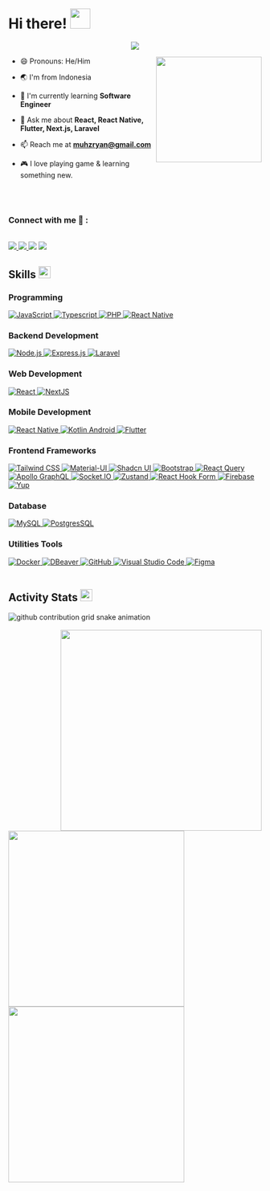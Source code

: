 <h1> Hi there! <img src = "https://raw.githubusercontent.com/MartinHeinz/MartinHeinz/master/wave.gif" width = 40px> </h1>
<p align='center'>
<img src="https://readme-typing-svg.herokuapp.com?color=%2336BCF7&size=25&center=true&vCenter=true&width=433&height=75&lines=I'm+Muhammad+Ryan+Ramadhan;Software+Engineer;Frontend+Developer;Mobile+Developer;Semi-Fullstack Engineer">
</p>
<img align="right" src="https://i.giphy.com/media/v1.Y2lkPTc5MGI3NjExMWlmdGVkOGhxOGY2OW51djd6dXdwZXg5ZHhxMjFsenVzejJvanloYyZlcD12MV9pbnRlcm5hbF9naWZfYnlfaWQmY3Q9Zw/12BYUePgtn7sis/giphy-downsized.gif" width="210" height="210" frameBorder="0" class="giphy-embed" allowFullScreen></img>

- 😄 Pronouns: He/Him

- 🌏 I'm from Indonesia

- 🌱 I'm currently learning **Software Engineer**

- 💬 Ask me about **React, React Native, Flutter, Next.js, Laravel**

- 📫 Reach me at **muhzryan@gmail.com**

- 🎮 I love playing game & learning something new.


<br/>
<br/>

### Connect with me 🔗 :
<br>
<a href="mailto:muhzryan@gmail.com" target="_blank">
<img src="https://img.shields.io/badge/Gmail-D14836?style=for-the-badge&logo=gmail&logoColor=white">
</a>
<a href="https://discordapp.com/users/440020939732680741" target="_blank">
<img src="https://img.shields.io/badge/Discord-5865F2?style=for-the-badge&logo=discord&logoColor=white">
</a>
<a href="https://www.instagram.com/muhzryan" target="_blank">
<img src="https://img.shields.io/badge/muhzryan-%23E4405F.svg?style=for-the-badge&logo=Instagram&logoColor=white"></a>
<a href="https://www.linkedin.com/in/muhzryan" target="_blank">
<img src="https://img.shields.io/badge/linkedin-%230077B5.svg?style=for-the-badge&logo=linkedin&logoColor=white"></a>
<br>

## Skills <img src="https://media2.giphy.com/media/QssGEmpkyEOhBCb7e1/giphy.gif?cid=ecf05e47a0n3gi1bfqntqmob8g9aid1oyj2wr3ds3mg700bl&rid=giphy.gif" width=24px>

<!-- Programming Languages -->
### Programming

<a href="https://developer.mozilla.org/en-US/docs/Web/JavaScript" target="_blank">
  <img alt="JavaScript" src="https://img.shields.io/badge/JavaScript-F7DF1E?style=for-the-badge&logo=javascript&logoColor=black">
</a>

<a href="https://www.typescriptlang.org/" target="_blank">
  <img alt="Typescript" src="https://img.shields.io/badge/Typescript-3178C6?style=for-the-badge&logo=typescript&logoColor=white">
</a>

<a href="https://www.php.net//" target="_blank">
  <img alt="PHP" src="https://img.shields.io/badge/PHP-777BB4?style=for-the-badge&logo=php&logoColor=white">
</a>

<a href="https://kotlinlang.org/" target="_blank">
  <img alt="React Native" src="https://img.shields.io/badge/Kotlin-7F52FF?style=for-the-badge&logo=kotlin&logoColor=white">
</a>

### Backend Development
<a href="https://nodejs.org/" target="_blank">
  <img alt="Node.js" src="https://img.shields.io/badge/Node.js-339933?style=for-the-badge&logo=node.js&logoColor=white">
</a>

<a href="https://expressjs.com/" target="_blank">
  <img alt="Express.js" src="https://img.shields.io/badge/Express.js-000000?style=for-the-badge&logo=express&logoColor=white">
</a>

<a href="https://laravel.com//" target="_blank">
  <img alt="Laravel" src="https://img.shields.io/badge/Laravel-FF2D20?style=for-the-badge&logo=laravel&logoColor=white">
</a>

<!-- Web Development -->
### Web Development
<a href="https://reactjs.org/" target="_blank">
  <img alt="React" src="https://img.shields.io/badge/React-61DAFB?style=for-the-badge&logo=react&logoColor=black">
</a>

<a href="https://nextjs.org/" target="_blank">
  <img alt="NextJS" src="https://img.shields.io/badge/Next_JS-000000?style=for-the-badge&logo=nextdotjs&logoColor=white">
</a>

<!-- Mobile Development -->
### Mobile Development
<a href="https://reactnative.dev/" target="_blank">
  <img alt="React Native" src="https://img.shields.io/badge/React_Native-61DAFB?style=for-the-badge&logo=react&logoColor=black">
</a>

<a href="https://developer.android.com/kotlin/" target="_blank">
  <img alt="Kotlin Android" src="https://img.shields.io/badge/Android_Kotlin-34A853?style=for-the-badge&logo=android&logoColor=white">
</a>

<a href="https://flutter.dev/" target="_blank">
  <img alt="Flutter" src="https://img.shields.io/badge/Flutter-02569B?style=for-the-badge&logo=flutter&logoColor=white">
</a>

<!-- Frontend Frameworks/Libraries -->
### Frontend Frameworks
<a href="https://tailwindcss.com/" target="_blank">
  <img alt="Tailwind CSS" src="https://img.shields.io/badge/Tailwind_CSS-38B2AC?style=for-the-badge&logo=tailwind-css&logoColor=white">
</a>

<a href="https://material-ui.com/" target="_blank">
  <img alt="Material-UI" src="https://img.shields.io/badge/Material--UI-0081CB?style=for-the-badge&logo=mui&logoColor=white">
</a>

<a href="https://ui.shadcn.com/" target="_blank">
  <img alt="Shadcn UI" src="https://img.shields.io/badge/Shadcn--UI-000000?style=for-the-badge&logo=shadcnui&logoColor=white">
</a>

<a href="https://getbootstrap.com/" target="_blank">
  <img alt="Bootstrap" src="https://img.shields.io/badge/Bootstrap-7952B3?style=for-the-badge&logo=bootstrap&logoColor=white">
</a>

<a href="https://tanstack.com/query/v3" target="_blank">
  <img alt="React Query" src="https://img.shields.io/badge/React--Query-FF4154?style=for-the-badge&logo=reactquery&logoColor=white">
</a>

<a href="https://www.apollographql.com/" target="_blank">
  <img alt="Apollo GraphQL" src="https://img.shields.io/badge/Apollo_GraphQL-311C87?style=for-the-badge&logo=apollographql&logoColor=white">
</a>

<a href="https://socket.io/" target="_blank">
  <img alt="Socket.IO" src="https://img.shields.io/badge/Socket.IO-010101?style=for-the-badge&logo=socketdotio&logoColor=white">
</a>

<a href="https://github.com/pmndrs/zustand" target="_blank">
  <img alt="Zustand" src="https://img.shields.io/badge/Zustand-F15A24?style=for-the-badge&logo=zustand&logoColor=white">
</a>

<a href="https://react-hook-form.com/" target="_blank">
  <img alt="React Hook Form" src="https://img.shields.io/badge/React_Hook_Form-EC5990?style=for-the-badge&logo=reacthookform&logoColor=white">
</a>

<a href="https://firebase.google.com/" target="_blank">
  <img alt="Firebase" src="https://img.shields.io/badge/Firebase-FFCA28?style=for-the-badge&logo=firebase&logoColor=black">
</a>

<a href="https://github.com/jquense/yup" target="_blank">
  <img alt="Yup" src="https://img.shields.io/badge/Yup-EC5990?style=for-the-badge&logo=yup&logoColor=white">
</a>

<!-- Database -->
### Database
<a href="https://www.mysql.com/" target="_blank">
  <img alt="MySQL" src="https://img.shields.io/badge/MySQL-4479A1?style=for-the-badge&logo=mysql&logoColor=white">
</a>

<a href="https://www.postgresql.org//" target="_blank">
  <img alt="PostgresSQL" src="https://img.shields.io/badge/PostgreSQL-4169E1?style=for-the-badge&logo=postgresql&logoColor=white">
</a>

<!-- Version Control and Collaboration -->
### Utilities Tools
<a href="https://www.docker.com/" target="_blank">
  <img alt="Docker" src="https://img.shields.io/badge/Docker-2496ED?style=for-the-badge&logo=docker&logoColor=white">
</a>

<a href="https://dbeaver.io//" target="_blank">
  <img alt="DBeaver" src="https://img.shields.io/badge/DBeaver-382923?style=for-the-badge&logo=dbeaver&logoColor=white">
</a>

<a href="https://github.com/" target="_blank">
  <img alt="GitHub" src="https://img.shields.io/badge/GitHub-181717?style=for-the-badge&logo=github&logoColor=white">
</a>

<a href="https://code.visualstudio.com/" target="_blank">
  <img alt="Visual Studio Code" src="https://img.shields.io/badge/Visual_Studio_Code-007ACC?style=for-the-badge&logo=visualstudiocode&logoColor=white">
</a>

<a href="https://www.figma.com/" target="_blank">
  <img alt="Figma" src="https://img.shields.io/badge/Figma-F24E1E?style=for-the-badge&logo=figma&logoColor=white">
</a>

<br/>
<br/>




## Activity Stats <img src="https://media2.giphy.com/media/QssGEmpkyEOhBCb7e1/giphy.gif?cid=ecf05e47a0n3gi1bfqntqmob8g9aid1oyj2wr3ds3mg700bl&rid=giphy.gif" width=24px>

<!-- Tools and Platforms -->
<picture>
  <source media="(prefers-color-scheme: dark)" srcset="https://raw.githubusercontent.com/muhzryanrey/muhzryanrey/muhzryanrey/muhzryanrey/output/github-contribution-grid-snake-dark.svg">
  <source media="(prefers-color-scheme: light)" srcset="https://raw.githubusercontent.com/muhzryanrey/muhzryanrey/muhzryanrey/muhzryanrey/output/github-contribution-grid-snake.svg">
  <img alt="github contribution grid snake animation" src="https://raw.githubusercontent.com/muhzryanrey/muhzryanrey/muhzryanrey/muhzryanrey/output/github-contribution-grid-snake.svg">
</picture>

<br/>
<br/>

<img align="right" width="400" src='https://github-readme-stats.vercel.app/api/top-langs/?username=muhzryanrey&theme=vue-dark&show_icons=true&hide_border=true' />
<img width="350" src='https://github-readme-stats.vercel.app/api?username=muhzryanrey&theme=vue-dark&show_icons=true&hide_border=true&count_private=true' />
<br/>
<img width="350" src='https://github-readme-streak-stats.herokuapp.com/?user=muhzryanrey&theme=vue-dark&hide_border=true' />
<br/>
